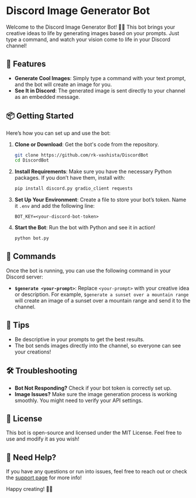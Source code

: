 
# Discord Image Generator Bot

Welcome to the Discord Image Generator Bot! 🎨🚀 This bot brings your creative ideas to life by generating images based on your prompts. Just type a command, and watch your vision come to life in your Discord channel!

## 🎉 Features

- **Generate Cool Images**: Simply type a command with your text prompt, and the bot will create an image for you.
- **See It in Discord**: The generated image is sent directly to your channel as an embedded message.

## 📦 Getting Started

Here’s how you can set up and use the bot:

1. **Clone or Download**: Get the bot's code from the repository.

   ```bash
   git clone https://github.com/rk-vashista/DiscordBot
   cd DiscordBot
   ```

2. **Install Requirements**: Make sure you have the necessary Python packages. If you don’t have them, install with:

   ```bash
   pip install discord.py gradio_client requests
   ```

3. **Set Up Your Environment**: Create a file to store your bot’s token. Name it `.env` and add the following line:

   ```
   BOT_KEY=<your-discord-bot-token>
   ```

4. **Start the Bot**: Run the bot with Python and see it in action!

   ```bash
   python bot.py
   ```

## 🤖 Commands

Once the bot is running, you can use the following command in your Discord server:

- **`$generate <your-prompt>`**: Replace `<your-prompt>` with your creative idea or description. For example, `$generate a sunset over a mountain range` will create an image of a sunset over a mountain range and send it to the channel.

## 🌟 Tips

- Be descriptive in your prompts to get the best results.
- The bot sends images directly into the channel, so everyone can see your creations!

## 🛠️ Troubleshooting

- **Bot Not Responding?** Check if your bot token is correctly set up.
- **Image Issues?** Make sure the image generation process is working smoothly. You might need to verify your API settings.

## 📜 License

This bot is open-source and licensed under the MIT License. Feel free to use and modify it as you wish!

## 🤔 Need Help?

If you have any questions or run into issues, feel free to reach out or check the [support page](#) for more info!

Happy creating! 🎨✨

